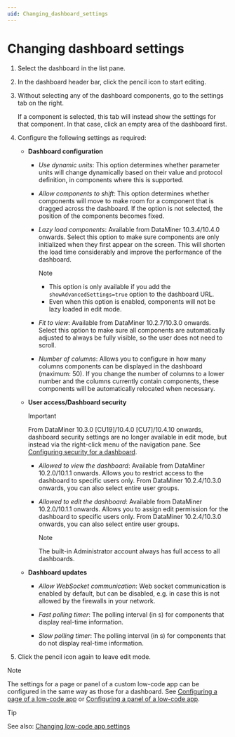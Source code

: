 ```yaml
---
uid: Changing_dashboard_settings
---
```


# Changing dashboard settings

1. Select the dashboard in the list pane.

1. In the dashboard header bar, click the pencil icon to start editing.

1. Without selecting any of the dashboard components, go to the settings tab on the right.

   If a component is selected, this tab will instead show the settings for that component. In that case, click an empty area of the dashboard first.

1. Configure the following settings as required:

   - **Dashboard configuration**

     - *Use dynamic units*: This option determines whether parameter units will change dynamically based on their value and protocol definition, in components where this is supported.

     - *Allow components to shift*: This option determines whether components will move to make room for a component that is dragged across the dashboard. If the option is not selected, the position of the components becomes fixed.

     - *Lazy load components*: Available from DataMiner 10.3.4/10.4.0 onwards. Select this option to make sure components are only initialized when they first appear on the screen. This will shorten the load time considerably and improve the performance of the dashboard. <!-- RN 35469 -->

       > [!NOTE]
       >
       > - This option is only available if you add the `showAdvancedSettings=true` option to the dashboard URL.
       > - Even when this option is enabled, components will not be lazy loaded in edit mode.

     - *Fit to view*: Available from DataMiner 10.2.7/10.3.0 onwards. Select this option to make sure all components are automatically adjusted to always be fully visible, so the user does not need to scroll.

     - *Number of columns*: Allows you to configure in how many columns components can be displayed in the dashboard (maximum: 50). If you change the number of columns to a lower number and the columns currently contain components, these components will be automatically relocated when necessary.

   - **User access/Dashboard security**

     > [!IMPORTANT]
     > From DataMiner 10.3.0 [CU19]/10.4.0 [CU7]/10.4.10 onwards<!--RN 40501-->, dashboard security settings are no longer available in edit mode, but instead via the right-click menu of the navigation pane. See [Configuring security for a dashboard](xref:Configuring_dashboard_security).

     - *Allowed to view the dashboard*: Available from DataMiner 10.2.0/10.1.1 onwards. Allows you to restrict access to the dashboard to specific users only. From DataMiner 10.2.4/10.3.0 onwards, you can also select entire user groups.

     - *Allowed to edit the dashboard*: Available from DataMiner 10.2.0/10.1.1 onwards. Allows you to assign edit permission for the dashboard to specific users only. From DataMiner 10.2.4/10.3.0 onwards, you can also select entire user groups.

       > [!NOTE]
       > The built-in Administrator account always has full access to all dashboards.

   - **Dashboard updates**

     - *Allow WebSocket communication*: Web socket communication is enabled by default, but can be disabled, e.g. in case this is not allowed by the firewalls in your network.

     - *Fast polling timer*: The polling interval (in s) for components that display real-time information.

     - *Slow polling timer*: The polling interval (in s) for components that do not display real-time information.

1. Click the pencil icon again to leave edit mode.

> [!NOTE]
> The settings for a page or panel of a custom low-code app can be configured in the same way as those for a dashboard. See [Configuring a page of a low-code app](xref:LowCodeApps_page_config) or [Configuring a panel of a low-code app](xref:LowCodeApps_panel_config).

> [!TIP]
> See also: [Changing low-code app settings](xref:Changing_low-code_app_settings)
